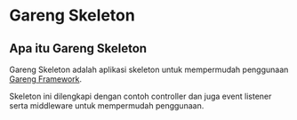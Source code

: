 # Gareng Skeleton

## Apa itu Gareng Skeleton

Gareng Skeleton adalah aplikasi skeleton untuk mempermudah penggunaan [Gareng Framework](https://github.com/KejawenLab/GarengFramework).

Skeleton ini dilengkapi dengan contoh controller dan juga event listener serta middleware untuk mempermudah penggunaan.
